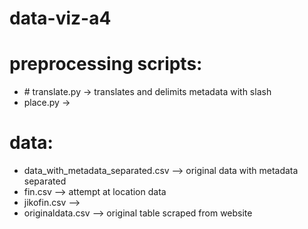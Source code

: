 # data-viz-a4

# preprocessing scripts: <br>
<ul>
  <li> # translate.py -> translates and delimits metadata with slash </li>
  <li> place.py -> </li>
</ul>
  

# data: 
<ul>
  <li>data_with_metadata_separated.csv --> original data with metadata separated </li>
  <li>fin.csv --> attempt at location data</li>
  <li> jikofin.csv --> </li> 
  <li> originaldata.csv --> original table scraped from website </li>
</ul>
